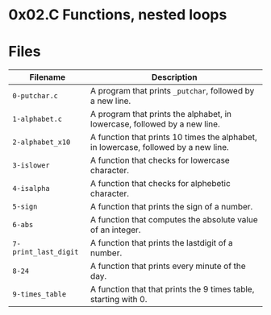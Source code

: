 # 0x02.C Functions, nested loops

# Files 

| Filename | Description |
| -----------------------| ---------------------------------|
| `0-putchar.c` | A program that prints `_putchar`, followed by a new line. |
| `1-alphabet.c` | A program that prints the alphabet, in lowercase, followed by a new line. |
| `2-alphabet_x10` | A function that prints 10 times the alphabet, in lowercase, followed by a new line. |
| `3-islower` | A function that checks for lowercase character. |
| `4-isalpha` | A function that checks for alphebetic character. |
| `5-sign` | A function that prints the sign of a number. |
| `6-abs` | A function that computes the absolute value of an integer. |
| `7-print_last_digit` | A function that prints the lastdigit of a number. |
| `8-24` | A function that prints every minute of the day. |
| `9-times_table` | A function that that prints the 9 times table, starting with 0. |

